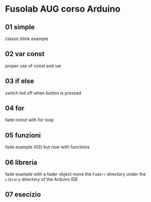 Fusolab AUG corso Arduino
=========================

## 01 simple
classic blink example

## 02 var const
proper use of const and var

## 03 if else
switch led off when button is pressed

## 04 for
fade in/out with for loop

## 05 funzioni
fade example (03) but now with functions

## 06 libreria
fade example with a fader object
move the `Fader/` directory under the `Library` directory of the Arduino IDE

## 07 esecizio